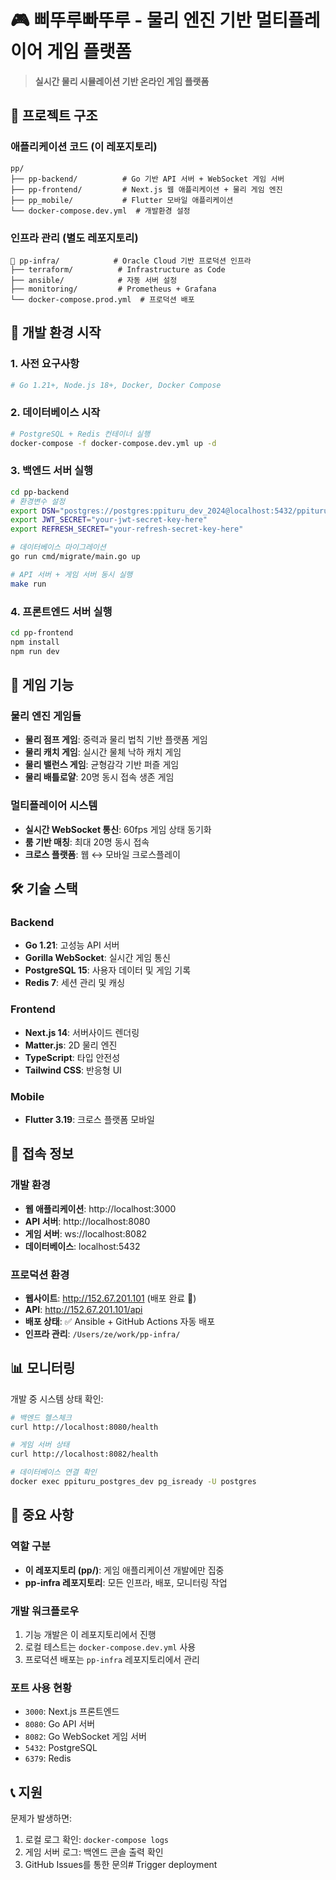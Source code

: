 # 🎮 삐뚜루빠뚜루 - 물리 엔진 기반 멀티플레이어 게임 플랫폼

> **실시간 물리 시뮬레이션 기반 온라인 게임 플랫폼**

## 📁 프로젝트 구조

### 애플리케이션 코드 (이 레포지토리)
```
pp/
├── pp-backend/          # Go 기반 API 서버 + WebSocket 게임 서버
├── pp-frontend/         # Next.js 웹 애플리케이션 + 물리 게임 엔진
├── pp_mobile/           # Flutter 모바일 애플리케이션
└── docker-compose.dev.yml  # 개발환경 설정
```

### 인프라 관리 (별도 레포지토리)
```
📁 pp-infra/            # Oracle Cloud 기반 프로덕션 인프라
├── terraform/          # Infrastructure as Code
├── ansible/            # 자동 서버 설정
├── monitoring/         # Prometheus + Grafana
└── docker-compose.prod.yml  # 프로덕션 배포
```

## 🚀 개발 환경 시작

### 1. 사전 요구사항
```bash
# Go 1.21+, Node.js 18+, Docker, Docker Compose
```

### 2. 데이터베이스 시작
```bash
# PostgreSQL + Redis 컨테이너 실행
docker-compose -f docker-compose.dev.yml up -d
```

### 3. 백엔드 서버 실행
```bash
cd pp-backend
# 환경변수 설정
export DSN="postgres://postgres:ppituru_dev_2024@localhost:5432/ppituru_dev_db?sslmode=disable"
export JWT_SECRET="your-jwt-secret-key-here"
export REFRESH_SECRET="your-refresh-secret-key-here"

# 데이터베이스 마이그레이션
go run cmd/migrate/main.go up

# API 서버 + 게임 서버 동시 실행
make run
```

### 4. 프론트엔드 서버 실행
```bash
cd pp-frontend
npm install
npm run dev
```

## 🎯 게임 기능

### 물리 엔진 게임들
- **물리 점프 게임**: 중력과 물리 법칙 기반 플랫폼 게임
- **물리 캐치 게임**: 실시간 물체 낙하 캐치 게임
- **물리 밸런스 게임**: 균형감각 기반 퍼즐 게임
- **물리 배틀로얄**: 20명 동시 접속 생존 게임

### 멀티플레이어 시스템
- **실시간 WebSocket 통신**: 60fps 게임 상태 동기화
- **룸 기반 매칭**: 최대 20명 동시 접속
- **크로스 플랫폼**: 웹 ↔ 모바일 크로스플레이

## 🛠 기술 스택

### Backend
- **Go 1.21**: 고성능 API 서버
- **Gorilla WebSocket**: 실시간 게임 통신
- **PostgreSQL 15**: 사용자 데이터 및 게임 기록
- **Redis 7**: 세션 관리 및 캐싱

### Frontend
- **Next.js 14**: 서버사이드 렌더링
- **Matter.js**: 2D 물리 엔진
- **TypeScript**: 타입 안전성
- **Tailwind CSS**: 반응형 UI

### Mobile
- **Flutter 3.19**: 크로스 플랫폼 모바일

## 🔗 접속 정보

### 개발 환경
- **웹 애플리케이션**: http://localhost:3000
- **API 서버**: http://localhost:8080
- **게임 서버**: ws://localhost:8082
- **데이터베이스**: localhost:5432

### 프로덕션 환경
- **웹사이트**: http://152.67.201.101 (배포 완료 🚀)
- **API**: http://152.67.201.101/api
- **배포 상태**: ✅ Ansible + GitHub Actions 자동 배포
- **인프라 관리**: `/Users/ze/work/pp-infra/`

## 📊 모니터링

개발 중 시스템 상태 확인:
```bash
# 백엔드 헬스체크
curl http://localhost:8080/health

# 게임 서버 상태
curl http://localhost:8082/health

# 데이터베이스 연결 확인
docker exec ppituru_postgres_dev pg_isready -U postgres
```

## 🚨 중요 사항

### 역할 구분
- **이 레포지토리 (pp/)**: 게임 애플리케이션 개발에만 집중
- **pp-infra 레포지토리**: 모든 인프라, 배포, 모니터링 작업

### 개발 워크플로우
1. 기능 개발은 이 레포지토리에서 진행
2. 로컬 테스트는 `docker-compose.dev.yml` 사용
3. 프로덕션 배포는 `pp-infra` 레포지토리에서 관리

### 포트 사용 현황
- `3000`: Next.js 프론트엔드
- `8080`: Go API 서버
- `8082`: Go WebSocket 게임 서버
- `5432`: PostgreSQL
- `6379`: Redis

## 📞 지원

문제가 발생하면:
1. 로컬 로그 확인: `docker-compose logs`
2. 게임 서버 로그: 백엔드 콘솔 출력 확인
3. GitHub Issues를 통한 문의# Trigger deployment
